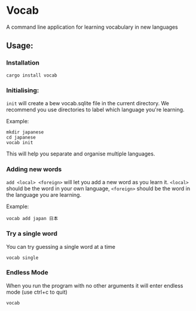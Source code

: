 # Vocab

A command line application for learning vocabulary in new languages

## Usage:

### Installation

```shell
cargo install vocab
```

### Initialising:

`init` will create a bew vocab.sqlite file in the current directory. We recommend you use
directories to label which language you're learning.

Example:

```shell
mkdir japanese
cd japanese
vocab init
```

This will help you separate and organise multiple languages.

### Adding new words

`add <local> <foreign>` will let you add a new word as you learn it. `<local>` should be the
word in your own language, `<foreign>` should be the word in the language you are learning.

Example:

```shell
vocab add japan 日本
```

### Try a single word

You can try guessing a single word at a time

```shell
vocab single
```

### Endless Mode

When you run the program with no other arguments it will enter endless mode (use ctrl+c to quit)

```shell
vocab
```
